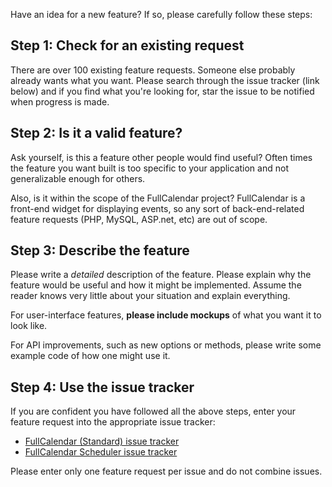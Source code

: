 Have an idea for a new feature? If so, please carefully follow these steps:


## Step 1: Check for an existing request

There are over 100 existing feature requests. Someone else probably already wants what you want. Please search through the issue tracker (link below) and if you find what you're looking for, star the issue to be notified when progress is made.


## Step 2: Is it a valid feature?

Ask yourself, is this a feature other people would find useful? Often times the feature you want built is too specific to your application and not generalizable enough for others.

Also, is it within the scope of the FullCalendar project? FullCalendar is a front-end widget for displaying events, so any sort of back-end-related feature requests (PHP, MySQL, ASP.net, etc) are out of scope.


## Step 3: Describe the feature

Please write a *detailed* description of the feature. Please explain why the feature would be useful and how it might be implemented. Assume the reader knows very little about your situation and explain everything.

For user-interface features, **please include mockups** of what you want it to look like.

For API improvements, such as new options or methods, please write some example code of how one might use it.


## Step 4: Use the issue tracker

If you are confident you have followed all the above steps, enter your feature request into the appropriate issue tracker:

- [FullCalendar (Standard) issue tracker](https://github.com/fullcalendar/fullcalendar/issues)
- [FullCalendar Scheduler issue tracker](https://github.com/fullcalendar/fullcalendar-scheduler/issues)

Please enter only one feature request per issue and do not combine issues.